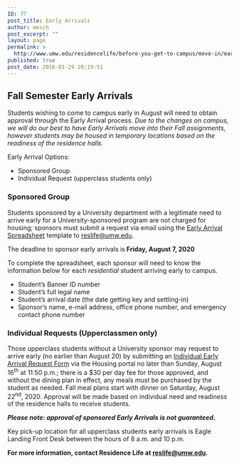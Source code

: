 ```yaml
---
ID: 77
post_title: Early Arrivals
author: mesch
post_excerpt: ""
layout: page
permalink: >
  http://www.umw.edu/residencelife/before-you-get-to-campus/move-in/early-arrivals/
published: true
post_date: 2016-01-29 20:19:51
---
```

<h2>Fall Semester Early Arrivals</h2>
Students wishing to come to campus early in August will need to obtain approval through the Early Arrival process. <em>Due to the changes on campus, we will do our best to have Early Arrivals move into their Fall assignments, however students may be housed in temporary locations based on the readiness of the residence halls.</em>

Early Arrival Options:
<ul>
 	<li>Sponsored Group</li>
 	<li>Individual Request (upperclass students only)</li>
</ul>
<h3><strong>Sponsored Group</strong></h3>
Students sponsored by a University department with a legitimate need to arrive early for a University-sponsored program are not charged for housing; sponsors must submit a request via email using the <a href="http://www.umw.edu/residencelife/wp-content/uploads/sites/30/2016/01/EarlyArrivalSpreadsheet.xlsx">Early Arrival Spreadsheet</a> template to <a href="mailto:reslife@umw.edu">reslife@umw.edu</a>.

The deadline to sponsor early arrivals is<strong> Friday, August 7, 2020</strong>

To complete the spreadsheet, each sponsor will need to know the information below for each <em>residential</em> student arriving early to campus.
<ul>
 	<li>Student’s Banner ID number</li>
 	<li>Student’s full legal name</li>
 	<li>Student’s arrival date (the date getting key and settling-in)</li>
 	<li>Sponsor’s name, e-mail address, office phone number, and emergency contact phone number</li>
</ul>
<h3>Individual Requests (Upperclassmen only)</h3>
Those upperclass students without a University sponsor may request to arrive early (no earlier than August 20) by submitting an <a href="https://umw.starrezhousing.com/starrezportal">Individual Early Arrival Request Form</a> via the Housing portal no later than Sunday, August 16<sup>th</sup> at 11:50 p.m.; there is a $30 per day fee for those approved, and without the dining plan in effect, any meals must be purchased by the student as needed. Fall meal plans start with dinner on Saturday, August 22<sup>nd</sup>, 2020. Approval will be made based on individual need and readiness of the residence halls to receive students.

<b><i>Please note: approval of sponsored Early Arrivals is not guaranteed.</i></b>

Key pick-up location for all upperclass students early arrivals is Eagle Landing Front Desk between the hours of 8 a.m. and 10 p.m.

<strong>For more information, contact Residence Life at </strong><a href="mailto:reslife@umw.edu"><strong>reslife@umw.edu</strong></a><strong>.</strong>

&nbsp;